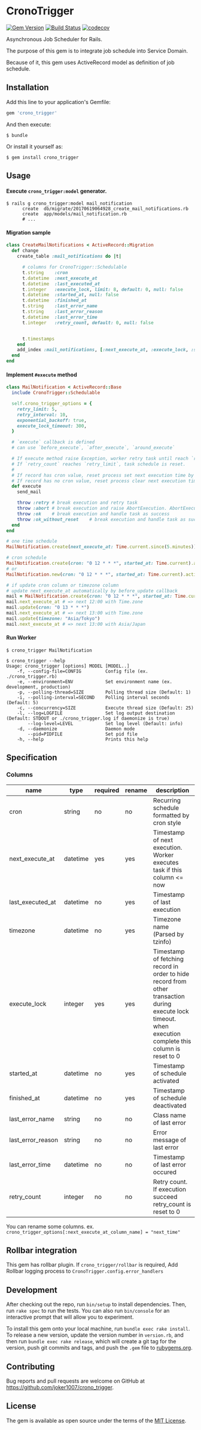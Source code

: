 # CronoTrigger
[![Gem Version](https://badge.fury.io/rb/crono_trigger.svg)](https://badge.fury.io/rb/crono_trigger)
[![Build Status](https://travis-ci.org/joker1007/crono_trigger.svg?branch=master)](https://travis-ci.org/joker1007/crono_trigger)
[![codecov](https://codecov.io/gh/joker1007/crono_trigger/branch/master/graph/badge.svg)](https://codecov.io/gh/joker1007/crono_trigger)

Asynchronous Job Scheduler for Rails.

The purpose of this gem is to integrate job schedule into Service Domain.

Because of it, this gem uses ActiveRecord model as definition of job schedule.

## Installation

Add this line to your application's Gemfile:

```ruby
gem 'crono_trigger'
```

And then execute:

    $ bundle

Or install it yourself as:

    $ gem install crono_trigger

## Usage

#### Execute `crono_trigger:model` generator.

```
$ rails g crono_trigger:model mail_notification
      create  db/migrate/20170619064928_create_mail_notifications.rb
      create  app/models/mail_notification.rb
      # ...
```

#### Migration sample

```ruby
class CreateMailNotifications < ActiveRecord::Migration
  def change
    create_table :mail_notifications do |t|

      # columns for CronoTrigger::Schedulable
      t.string    :cron
      t.datetime  :next_execute_at
      t.datetime  :last_executed_at
      t.integer   :execute_lock, limit: 8, default: 0, null: false
      t.datetime  :started_at, null: false
      t.datetime  :finished_at
      t.string    :last_error_name
      t.string    :last_error_reason
      t.datetime  :last_error_time
      t.integer   :retry_count, default: 0, null: false


      t.timestamps
    end
    add_index :mail_notifications, [:next_execute_at, :execute_lock, :started_at, :finished_at], name: "crono_trigger_index_on_mail_notifications"
  end
end
```

#### Implement `#execute` method

```ruby
class MailNotification < ActiveRecord::Base
  include CronoTrigger::Schedulable

  self.crono_trigger_options = {
    retry_limit: 5,
    retry_interval: 10,
    exponential_backoff: true,
    execute_lock_timeout: 300,
  }

  # `execute` callback is defined
  # can use `before_execute`, `after_execute`, `around_execute`

  # If execute method raise Exception, worker retry task until reach `retry_limit`
  # If `retry_count` reaches `retry_limit`, task schedule is reset.
  #
  # If record has cron value, reset process set next execution time by cron definition
  # If record has no cron value, reset process clear next execution time
  def execute
    send_mail

    throw :retry # break execution and retry task
    throw :abort # break execution and raise AbortExecution. AbortExecution is not retried
    throw :ok    # break execution and handle task as success
    throw :ok_without_reset    # break execution and handle task as success but without schedule reseting and unlocking
  end
end

# one time schedule
MailNotification.create(next_execute_at: Time.current.since(5.minutes))

# cron schedule
MailNotification.create(cron: "0 12 * * *", started_at: Time.current).activate_schedule!
# or
MailNotification.new(cron: "0 12 * * *", started_at: Time.current).activate_schedule!.save

# if update cron column or timezone column
# update next_execute_at automatically by before_update callback
mail = MailNotification.create(cron: "0 12 * * *", started_at: Time.current).activate_schedule!
mail.next_execute_at # => next 12:00 with Time.zone
mail.update(cron: "0 13 * * *")
mail.next_execute_at # => next 13:00 with Time.zone
mail.update(timezone: "Asia/Tokyo")
mail.next_execute_at # => next 13:00 with Asia/Japan
```

#### Run Worker

```
$ crono_trigger MailNotification
```

```
$ crono_trigger --help
Usage: crono_trigger [options] MODEL [MODEL..]
    -f, --config-file=CONFIG         Config file (ex. ./crono_trigger.rb)
    -e, --environment=ENV            Set environment name (ex. development, production)
    -p, --polling-thread=SIZE        Polling thread size (Default: 1)
    -i, --polling-interval=SECOND    Polling interval seconds (Default: 5)
    -c, --concurrency=SIZE           Execute thread size (Default: 25)
    -l, --log=LOGFILE                Set log output destination (Default: STDOUT or ./crono_trigger.log if daemonize is true)
        --log-level=LEVEL            Set log level (Default: info)
    -d, --daemonize                  Daemon mode
        --pid=PIDFILE                Set pid file
    -h, --help                       Prints this help
```

## Specification

### Columns

|name             |type    |required|rename|description                                                                                                                                                  |
|-----------------|--------|--------|------|-------------------------------------------------------------------------------------------------------------------------------------------------------------|
|cron             |string  |no      |no    |Recurring schedule formatted by cron style                                                                                                                   |
|next_execute_at  |datetime|yes     |yes   |Timestamp of next execution. Worker executes task if this column <= now                                                                                      |
|last_executed_at |datetime|no      |yes   |Timestamp of last execution                                                                                                                                  |
|timezone         |datetime|no      |yes   |Timezone name (Parsed by tzinfo)                                                                                                                             |
|execute_lock     |integer |yes     |yes   |Timestamp of fetching record in order to hide record from other transaction during execute lock timeout. <br> when execution complete this column is reset to 0|
|started_at       |datetime|no      |yes   |Timestamp of schedule activated                                                                                                                              |
|finished_at      |datetime|no      |yes   |Timestamp of schedule deactivated                                                                                                                            |
|last_error_name  |string  |no      |no    |Class name of last error                                                                                                                                     |
|last_error_reason|string  |no      |no    |Error message of last error                                                                                                                                  |
|last_error_time  |datetime|no      |no    |Timestamp of last error occured                                                                                                                              |
|retry_count      |integer |no      |no    |Retry count. <br> If execution succeed retry_count is reset to 0                                                                                                  |

You can rename some columns.
ex. `crono_trigger_options[:next_execute_at_column_name] = "next_time"`

## Rollbar integration
This gem has rollbar plugin.
If `crono_trigger/rollbar` is required, Add Rollbar logging process to `CronoTrigger.config.error_handlers`

## Development

After checking out the repo, run `bin/setup` to install dependencies. Then, run `rake spec` to run the tests. You can also run `bin/console` for an interactive prompt that will allow you to experiment.

To install this gem onto your local machine, run `bundle exec rake install`. To release a new version, update the version number in `version.rb`, and then run `bundle exec rake release`, which will create a git tag for the version, push git commits and tags, and push the `.gem` file to [rubygems.org](https://rubygems.org).

## Contributing

Bug reports and pull requests are welcome on GitHub at https://github.com/joker1007/crono_trigger.


## License

The gem is available as open source under the terms of the [MIT License](http://opensource.org/licenses/MIT).
